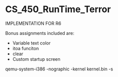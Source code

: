# CS_450_RunTime_Terror


IMPLEMENTATION FOR R6


Bonus assignments included are:
- Variable text color 
- itoa funciton
- clear
- Custom startup screen


qemu-system-i386 -nographic -kernel kernel.bin -s
